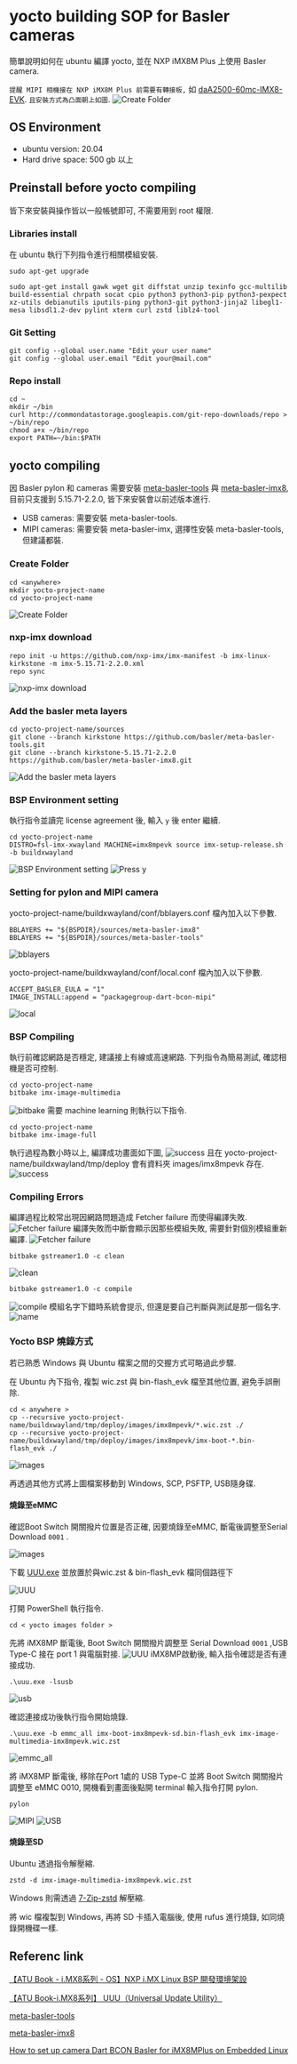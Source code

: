 # yocto building SOP for Basler cameras
簡單說明如何在 ubuntu 編譯 yocto, 並在 NXP iMX8M Plus 上使用 Basler camera.

`提醒 MIPI 相機接在 NXP iMX8M Plus 前需要有轉接板,` 如 [daA2500-60mc-IMX8-EVK](https://www.baslerweb.cn/zh-cn/shop/daa2500-60mc-imx8mp-evk/?sort=position).
`且安裝方式為凸面朝上如圖`.
![Create Folder](images/20.png "Create Folder")
## OS Environment
* ubuntu version: 20.04
* Hard drive space: 500 gb 以上

## Preinstall before yocto compiling
皆下來安裝與操作皆以一般帳號即可, 不需要用到 root 權限.
### Libraries install
在 ubuntu 執行下列指令進行相關模組安裝.
```
sudo apt-get upgrade
```
```
sudo apt-get install gawk wget git diffstat unzip texinfo gcc-multilib build-essential chrpath socat cpio python3 python3-pip python3-pexpect xz-utils debianutils iputils-ping python3-git python3-jinja2 libegl1-mesa libsdl1.2-dev pylint xterm curl zstd liblz4-tool
```
### Git Setting
```
git config --global user.name "Edit your user name"
git config --global user.email "Edit your@mail.com"
```
### Repo install
```
cd ~
mkdir ~/bin
curl http://commondatastorage.googleapis.com/git-repo-downloads/repo > ~/bin/repo
chmod a+x ~/bin/repo
export PATH=~/bin:$PATH
```
## yocto compiling
因 Basler pylon 和 cameras 需要安裝 [meta-basler-tools](https://github.com/basler/meta-basler-tools) 與 [meta-basler-imx8](https://github.com/basler/meta-basler-imx8), 目前只支援到 5.15.71-2.2.0, 皆下來安裝會以前述版本進行.
* USB cameras: 需要安裝 meta-basler-tools.
* MIPI cameras: 需要安裝 meta-basler-imx, 選擇性安裝 meta-basler-tools, 但建議都裝.
### Create Folder
```
cd <anywhere>
mkdir yocto-project-name
cd yocto-project-name
```
![Create Folder](images/0-1.png "Create Folder")
### nxp-imx download
```
repo init -u https://github.com/nxp-imx/imx-manifest -b imx-linux-kirkstone -m imx-5.15.71-2.2.0.xml
repo sync
```
![nxp-imx download](images/0-2.png "nxp-imx download")
### Add the basler meta layers
```
cd yocto-project-name/sources
git clone --branch kirkstone https://github.com/basler/meta-basler-tools.git
git clone --branch kirkstone-5.15.71-2.2.0 https://github.com/basler/meta-basler-imx8.git
```
![Add the basler meta layers](images/0-3.png "Add the basler meta layers")
### BSP Environment setting
執行指令並讀完 license agreement 後, 輸入 `y` 後 enter 繼續.
```
cd yocto-project-name
DISTRO=fsl-imx-xwayland MACHINE=imx8mpevk source imx-setup-release.sh -b buildxwayland
```
![BSP Environment setting](images/0-4.png "BSP Environment setting")
![Press y](images/3-1.png "Press y")
### Setting for pylon and MIPI camera
yocto-project-name/buildxwayland/conf/bblayers.conf 檔內加入以下參數.
```
BBLAYERS += "${BSPDIR}/sources/meta-basler-imx8"
BBLAYERS += "${BSPDIR}/sources/meta-basler-tools"
``` 
![bblayers](images/15-1.png "bblayers")

yocto-project-name/buildxwayland/conf/local.conf 檔內加入以下參數.
```
ACCEPT_BASLER_EULA = "1"
IMAGE_INSTALL:append = "packagegroup-dart-bcon-mipi"
```
![local](images/15-2.png "local")
### BSP Compiling
執行前確認網路是否穩定, 建議接上有線或高速網路.
下列指令為簡易測試, 確認相機是否可控制.
```
cd yocto-project-name
bitbake imx-image-multimedia
```
![bitbake](images/2.png "bitbake")
需要 machine learning 則執行以下指令.
```
cd yocto-project-name
bitbake imx-image-full
```
執行過程為數小時以上, 編譯成功畫面如下圖, 
![success](images/13.png "success")
且在 yocto-project-name/buildxwayland/tmp/deploy 會有資料夾 images/imx8mpevk 存在.
![success](images/18.png "success")
### Compiling Errors
編譯過程比較常出現因網路問題造成 Fetcher failure 而使得編譯失敗.
![Fetcher failure](images/4.png "Fetcher failure")
編譯失敗而中斷會顯示因那些模組失敗, 需要針對個別模組重新編譯.
![Fetcher failure](images/8.png "Fetcher failure")
```
bitbake gstreamer1.0 -c clean 
```
![clean](images/9.png "clean")
```
bitbake gstreamer1.0 -c compile 
```
![compile](images/16.png "compile")
模組名字下錯時系統會提示, 但還是要自己判斷與測試是那一個名字.
![name](images/10.png "name")
### Yocto BSP 燒錄方式
若已熟悉 Windows 與 Ubuntu 檔案之間的交握方式可略過此步驟.

在 Ubuntu 內下指令, 複製 wic.zst 與 bin-flash_evk 檔至其他位置, 避免手誤刪除.
```
cd < anywhere >
cp --recursive yocto-project-name/buildxwayland/tmp/deploy/images/imx8mpevk/*.wic.zst ./
cp --recursive yocto-project-name/buildxwayland/tmp/deploy/images/imx8mpevk/imx-boot-*.bin-flash_evk ./
```
![images](images/17.png "images")

再透過其他方式將上圖檔案移動到 Windows, SCP, PSFTP, USB隨身碟.

#### 燒錄至eMMC
確認Boot Switch 開關撥片位置是否正確, 因要燒錄至eMMC, 斷電後調整至Serial Download `0001` .

![images](https://edit.wpgdadawant.com/uploads/news_file/blog/2023/12240/tinymce/bootmode-2.png "images")

下載 [UUU.exe](https://github.com/nxp-imx/mfgtools/releases) 並放置於與wic.zst & bin-flash_evk 檔同個路徑下

![UUU](images/19.png "UUU")

打開 PowerShell 執行指令.
```
cd < yocto images folder >
```
先將 iMX8MP 斷電後, Boot Switch 開關撥片調整至 Serial Download `0001` ,USB Type-C 接在 port 1 與電腦對接.
![UUU](images/21.png "UUU") 
iMX8MP啟動後, 輸入指令確認是否有連接成功.
```
.\uuu.exe -lsusb
```
![usb](images/22-1.png "usb") 

確認連接成功後執行指令開始燒錄.
```
.\uuu.exe -b emmc_all imx-boot-imx8mpevk-sd.bin-flash_evk imx-image-multimedia-imx8mpevk.wic.zst
```
![emmc_all](images/22-2.png "emmc_all") 

將 iMX8MP 斷電後, 移除在Port 1處的 USB Type-C 並將 Boot Switch 開關撥片調整至 eMMC 0010, 開機看到畫面後點開 terminal 輸入指令打開 pylon.
```
pylon
```
![MIPI](images/24.png "MIPI") 
![USB](images/25.png "USB") 

#### 燒錄至SD
Ubuntu 透過指令解壓縮.
```
zstd -d imx-image-multimedia-imx8mpevk.wic.zst
```

Windows 則需透過 [7-Zip-zstd](https://github.com/mcmilk/7-Zip-zstd/releases/) 解壓縮.

將 wic 檔複製到 Windows, 再將 SD 卡插入電腦後, 使用 rufus 進行燒錄, 如同燒錄開機碟一樣.

## Referenc link
[【ATU Book - i.MX8系列 - OS】NXP i.MX Linux BSP 開發環境架設](https://www.wpgdadatong.com/blog/detail/74061)

[【ATU Book-i.MX8系列】 UUU（Universal Update Utility）](https://www.wpgdadatong.com/blog/detail/41709)

[meta-basler-tools](https://github.com/basler/meta-basler-tools)

[meta-basler-imx8](https://github.com/basler/meta-basler-imx8)

[How to set up camera Dart BCON Basler for iMX8MPlus on Embedded Linux](https://community.nxp.com/t5/i-MX-Processors-Knowledge-Base/How-to-set-up-camera-Dart-BCON-Basler-for-iMX8MPlus-on-Embedded/ta-p/1653408)

